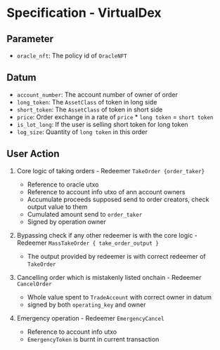 # Specification - VirtualDex

## Parameter

- `oracle_nft`: The policy id of `OracleNFT`

## Datum

- `account_number`: The account number of owner of order
- `long_token`: The `AssetClass` of token in long side
- `short_token`: The `AssetClass` of token in short side
- `price`: Order exchange in a rate of `price` \* `long token` = `short token`
- `is_lot_long`: If the user is selling short token for long token
- `log_size`: Quantity of `long token` in this order

## User Action

1. Core logic of taking orders - Redeemer `TakeOrder {order_taker}`

   - Reference to oracle utxo
   - Reference to account info utxo of ann account owners
   - Accumulate proceeds supposed send to order creators, check output value to them
   - Cumulated amount send to `order_taker`
   - Signed by operation owner

2. Bypassing check if any other redeemer is with the core logic - Redeemer `MassTakeOrder { take_order_output }`

   - The output provided by redeemer is with correct redeemer of `TakeOrder`

3. Cancelling order which is mistakenly listed onchain - Redeemer `CancelOrder`

   - Whole value spent to `TradeAccount` with correct owner in datum
   - signed by both `operating_key` and owner

4. Emergency operation - Redeemer `EmergencyCancel`

   - Reference to account info utxo
   - `EmergencyToken` is burnt in current transaction
